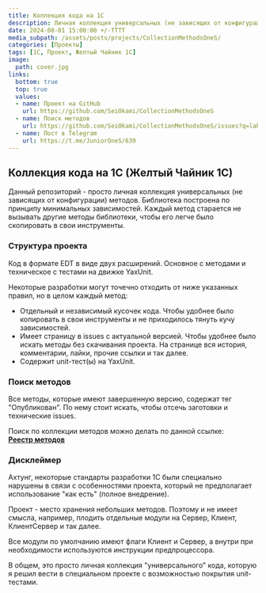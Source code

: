 ```yaml
---
title: Коллекция кода на 1С
description: Личная коллекция универсальных (не зависящих от конфигурации) методов.
date: 2024-08-01 15:00:00 +/-TTTT
media_subpath: /assets/posts/projects/CollectionMethodsOneS/
categories: [Проекты]
tags: [1С, Проект, Желтый Чайник 1С]
image:
  path: cover.jpg
links:
  bottom: true
  top: true
  values:
  - name: Проект на GitHub
    url: https://github.com/SeiOkami/CollectionMethodsOneS
  - name: Поиск методов
    url: https://github.com/SeiOkami/CollectionMethodsOneS/issues?q=label%3A%D0%9E%D0%BF%D1%83%D0%B1%D0%BB%D0%B8%D0%BA%D0%BE%D0%B2%D0%B0%D0%BD
  - name: Пост в Telegram
    url: https://t.me/JuniorOneS/639
---
```



## Коллекция кода на 1С (Желтый Чайник 1С)

Данный репозиторий - просто личная коллекция универсальных (не зависящих от конфигурации) методов.
Библиотека построена по принципу минимальных зависимостей. Каждый метод старается не вызывать другие методы библиотеки, чтобы его легче было скопировать в свои инструменты.

### Структура проекта

Код в формате EDT в виде двух расширений. Основное с методами и техническое с тестами на движке YaxUnit.

Некоторые разработки могут точечно отходить от ниже указанных правил, но в целом каждый метод:

- Отдельный и независимый кусочек кода. Чтобы удобнее было копировать в свои инструменты и не приходилось тянуть кучу зависимостей.
- Имеет страницу в issues с актуальной версией. Чтобы удобнее было искать методы без скачивания проекта. На странице вся история, комментарии, лайки, прочие ссылки и так далее.
- Содержит unit-тест(ы) на YaxUnit.

### Поиск методов

Все методы, которые имеют завершенную версию, содержат тег "Опубликован". По нему стоит искать, чтобы отсечь заготовки и технические issues.

Поиск по коллекции методов можно делать по данной ссылке:  
**[Реестр методов](https://github.com/SeiOkami/CollectionMethodsOneS/issues?q=label%3A%D0%9E%D0%BF%D1%83%D0%B1%D0%BB%D0%B8%D0%BA%D0%BE%D0%B2%D0%B0%D0%BD)**

### Дисклеймер

Ахтунг, некоторые стандарты разработки 1С были специально нарушены в связи с особенностями проекта, который не предполагает использование "как есть" (полное внедрение).

Проект - место хранения небольших методов. Поэтому и не имеет смысла, например, плодить отдельные модули на Сервер, Клиент, КлиентСервер и так далее.

Все модули по умолчанию имеют флаги Клиент и Сервер, а внутри при необходимости используются инструкции предпроцессора.

В общем, это просто личная коллекция "универсального" кода, которую я решил вести в специальном проекте с возможностью покрытия unit-тестами.
